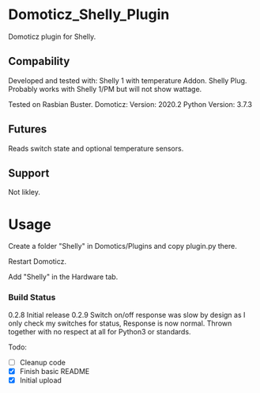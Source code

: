 # Domoticz_Shelly_Plugin
Domoticz plugin for Shelly.

## Compability
Developed and tested with:
Shelly 1 with temperature Addon.
Shelly Plug.
Probably works with Shelly 1/PM but will not show wattage.

Tested on Rasbian Buster.
Domoticz:
Version: 2020.2
Python Version: 3.7.3 

## Futures
Reads switch state and optional temperature sensors.

## Support
Not likley.

# Usage
Create a folder "Shelly" in Domotics/Plugins and copy plugin.py there.

Restart Domoticz.

Add "Shelly" in the Hardware tab.


### Build Status
0.2.8 Initial release
0.2.9 Switch on/off response was slow by design as I only check my switches for status, Response is now normal.
Thrown together with no respect at all for Python3 or standards.

Todo\:
- [ ] Cleanup code
- [x] Finish basic README
- [x] Initial upload

